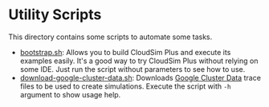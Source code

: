 # Utility Scripts

This directory contains some scripts to automate some tasks.

- [bootstrap.sh](bootstrap.sh): Allows you to build CloudSim Plus and execute its examples easily. It's a good way to try CloudSim Plus without relying on some IDE.
                                Just run the script without parameters to see how to use.
- [download-google-cluster-data.sh](download-google-cluster-data.sh): Downloads [Google Cluster Data](https://github.com/google/cluster-data/blob/master/ClusterData2011_2.md) trace files to be used to create simulations. Execute the script with `-h` argument to show usage help.
                            
